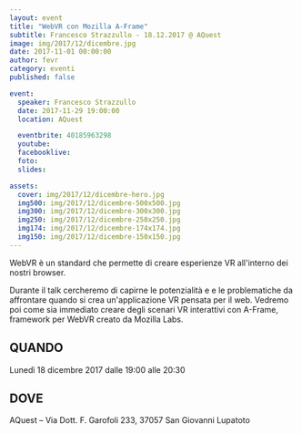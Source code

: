 ```yaml
---
layout: event
title: "WebVR con Mozilla A-Frame"
subtitle: Francesco Strazzullo - 18.12.2017 @ AQuest
image: img/2017/12/dicembre.jpg
date: 2017-11-01 00:00:00
author: fevr
category: eventi
published: false

event:
  speaker: Francesco Strazzullo
  date: 2017-11-29 19:00:00
  location: AQuest

  eventbrite: 40185963298
  youtube:
  facebooklive: 
  foto: 
  slides:

assets:
  cover: img/2017/12/dicembre-hero.jpg
  img500: img/2017/12/dicembre-500x500.jpg
  img300: img/2017/12/dicembre-300x300.jpg
  img250: img/2017/12/dicembre-250x250.jpg
  img174: img/2017/12/dicembre-174x174.jpg
  img150: img/2017/12/dicembre-150x150.jpg
---
```


WebVR è un standard che permette di creare esperienze VR all'interno dei nostri browser. 

Durante il talk cercheremo di capirne le potenzialità e e le problematiche da affrontare quando 
si crea un'applicazione VR pensata per il web. Vedremo poi come sia immediato creare degli scenari 
VR interattivi con A-Frame, framework per WebVR creato da Mozilla Labs.

## QUANDO

Lunedì 18 dicembre 2017 dalle 19:00 alle 20:30

## DOVE

AQuest – Via Dott. F. Garofoli 233, 37057 San Giovanni Lupatoto
